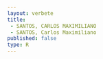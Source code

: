 ```yaml
---
layout: verbete
title:
 - SANTOS, CARLOS MAXIMILIANO
 - SANTOS, Carlos Maximiliano
published: false
type: R
---
```


